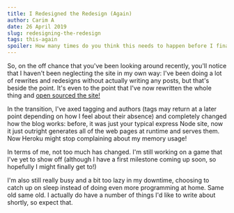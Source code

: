 ```yaml
---
title: I Redesigned the Redesign (Again)
author: Carim A
date: 26 April 2019
slug: redesigning-the-redesign
tags: this-again
spoiler: How many times do you think this needs to happen before I finally settle on something?
---
```


So, on the off chance that you've been looking around recently, you'll notice that I haven't been neglecting the site in my own way: I've been doing a lot of rewrites and redesigns without actually writing any posts, but that's beside the point. It's even to the point that I've now rewritten the whole thing and [open sourced the site!](https://github.com/CarimA/glaciate.net)

In the transition, I've axed tagging and authors (tags may return at a later point depending on how I feel about their absence) and completely changed how the blog works: before, it was just your typical express Node site, now it just outright generates all of the web pages at runtime and serves them. Now Heroku might stop complaining about my memory usage!

In terms of me, not too much has changed. I'm still working on a game that I've yet to show off (although I have a first milestone coming up soon, so hopefully I might finally get to!)

I'm also still really busy and a bit too lazy in my downtime, choosing to catch up on sleep instead of doing even more programming at home. Same old same old. I actually do have a number of things I'd like to write about shortly, so expect that.
